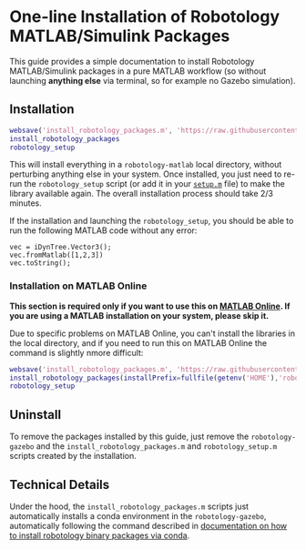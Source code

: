 # One-line Installation of Robotology MATLAB/Simulink Packages

This guide provides a simple documentation to install Robotology MATLAB/Simulink packages in a pure MATLAB workflow (so without launching **anything else** via terminal, so for example no Gazebo simulation).

## Installation
~~~matlab
websave('install_robotology_packages.m', 'https://raw.githubusercontent.com/robotology/robotology-superbuild/master/scripts/install_robotology_packages.m')
install_robotology_packages
robotology_setup
~~~
This will install everything in a `robotology-matlab` local directory, without perturbing anything else in your system. 
Once installed, you just need to re-run the `robotology_setup` script (or add it in your [`setup.m`](https://www.mathworks.com/help/matlab/ref/startup.html) file) to make the library available again. The overall installation process should take 2/3 minutes.

If the installation and launching the `robotology_setup`, you should be able to run the following MATLAB code without any error:
~~~
vec = iDynTree.Vector3();
vec.fromMatlab([1,2,3])
vec.toString();
~~~



### Installation on MATLAB Online
**This section is required only if you want to use this on [MATLAB Online](https://www.mathworks.com/products/matlab-online.html). If you are using a MATLAB installation on your system, please skip it.**

Due to specific problems on MATLAB Online, you can't install the libraries in the local directory, and if you need to run this on MATLAB Online the command is slightly nmore difficult: 
~~~matlab
websave('install_robotology_packages.m', 'https://raw.githubusercontent.com/robotology/robotology-superbuild/master/scripts/install_robotology_packages.m')
install_robotology_packages(installPrefix=fullfile(getenv('HOME'),'robotology-matlab'))
robotology_setup
~~~

## Uninstall 

To remove the packages installed by this guide, just remove the `robotology-gazebo` and the `install_robotology_packages.m` and `robotology_setup.m` scripts created by the installation.

## Technical Details

Under the hood, the `install_robotology_packages.m` scripts just automatically installs a conda environment in the `robotology-gazebo`, automatically following the command described in [documentation on how to install robotology binary packages via conda](./conda-forge.md).
